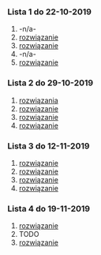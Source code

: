 ### Lista 1 do 22-10-2019

1. -n/a-
2. [rozwiązanie](./L1/2.js)
3. [rozwiązanie](./L1/3.js)
4. -n/a-
5. [rozwiązanie](./L1/5.js)

### Lista 2 do 29-10-2019

1. [rozwiązania](./L2/1)
2. [rozwiązanie](./L2/2.js)
3. [rozwiązanie](./L2/3.js)
4. [rozwiązanie](./L2/4.md)

### Lista 3 do 12-11-2019

1. [rozwiązanie](./L3/1.js)
2. [rozwiązanie](./L3/2.js)
3. [rozwiązanie](./L3/3.js)
5. [rozwiązanie](./L3/5.js)

### Lista 4 do 19-11-2019

1. [rozwiązanie](./L4/1.js)
2. TODO
3. [rozwiązanie](./L4/3.js)